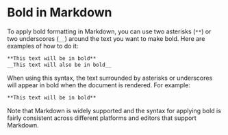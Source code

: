 # Bold in Markdown

To apply bold formatting in Markdown, you can use two asterisks (`**`) or two underscores (`__`) around the text you want to make bold. Here are examples of how to do it:

```markdown
**This text will be in bold**
__This text will also be in bold__
```

When using this syntax, the text surrounded by asterisks or underscores will appear in bold when the document is rendered. For example:

```markdown
**This text will be in bold**
```

Note that Markdown is widely supported and the syntax for applying bold is fairly consistent across different platforms and editors that support Markdown.
